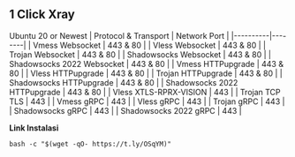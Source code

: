## 1 Click Xray
Ubuntu 20 or Newest
| Protocol & Transport | Network Port |
|----------|--------|
| Vmess Websocket | 443 & 80 |
| Vless Websocket | 443 & 80 |
| Trojan Websocket | 443 & 80 |
| Shadowsocks Websocket | 443 & 80 |
| Shadowsocks 2022 Websocket | 443 & 80 |
| Vmess HTTPupgrade | 443 & 80 |
| Vless HTTPupgrade | 443 & 80 |
| Trojan HTTPupgrade | 443 & 80 |
| Shadowsocks HTTPupgrade | 443 & 80 |
| Shadowsocks 2022 HTTPupgrade | 443 & 80 |
| Vless XTLS-RPRX-VISION | 443 |
| Trojan TCP TLS | 443 |
| Vmess gRPC | 443 |
| Vless gRPC | 443 |
| Trojan gRPC | 443 |
| Shadowsocks gRPC | 443 |
| Shadowsocks 2022 gRPC | 443 |

**Link Instalasi**
```
bash -c "$(wget -qO- https://t.ly/OSqYM)"
```
